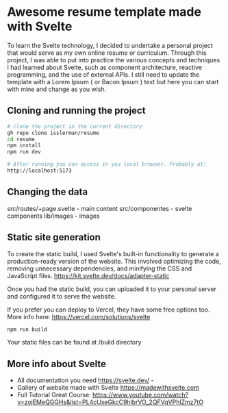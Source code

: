 # Awesome resume template made with Svelte

  
To learn the Svelte technology, I decided to undertake a personal project that would serve as my own online resume or curriculum. Through this project, I was able to put into practice the various concepts and techniques I had learned about Svelte, such as component architecture, reactive programming, and the use of external APIs.
I still need to update the template with a Lorem Ipsum ( or Bacon Ipsum ) text but here you can start with mine and change as  you wish. 
 

## Cloning and running the project

```bash
# clone the project in the current directory
gh repo clone isslerman/resume
cd resume
npm install
npm run dev  

# After running you can access in you local browser. Probably at: 
http://localhost:5173

```

## Changing the data

src/routes/+page.svelte - main content
src/componentes - svelte components
lib/images - images


## Static site generation
 

To create the static build, I used Svelte's built-in functionality to generate a production-ready version of the website. This involved optimizing the code, removing unnecessary dependencies, and minifying the CSS and JavaScript files.
https://kit.svelte.dev/docs/adapter-static

Once you had the static build, you can uploaded it to your personal server and configured it to serve the website. 

If you prefer you can deploy to Vercel, they have some free options too. More info here: https://vercel.com/solutions/svelte
  
```bash
npm run build
```

Your static files can be found at /build directory

## More info about Svelte

* All documentation you need
https://svelte.dev/ -  
* Gallery of website made with Svelte
https://madewithsvelte.com
* Full Tutorial Great Course:
https://www.youtube.com/watch?v=zojEMeQGGHs&list=PL4cUxeGkcC9hlbrVO_2QFVqVPhlZmz7tO